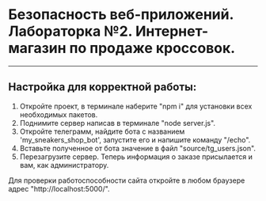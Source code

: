 # Безопасность веб-приложений. Лабораторка №2. Интернет-магазин по продаже кроссовок.
____
## Настройка для корректной работы:

1. Откройте проект, в терминале наберите "npm i" для установки всех необходимых пакетов.
2. Поднимите сервер написав в терминале "node server.js".
3. Откройте телеграмм, найдите бота с названием 'my_sneakers_shop_bot', запустите его и напишите команду "/echo".
4. Вставьте полученное от бота значение в файл "source/tg_users.json".
5.  Перезагрузите сервер. Теперь информация о заказе присылается и вам, как администратору.

Для проверки работоспособности сайта откройте в любом браузере адрес "http://localhost:5000/". 
